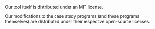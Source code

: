 Our tool itself is distributed under an MIT license.

Our modifications to the case study programs (and those programs themselves)
are distributed under their respective open-source licenses.
